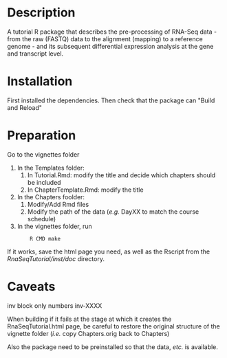 # Description
A tutorial R package that describes the pre-processing of RNA-Seq
data - from the raw (FASTQ) data to the alignment (mapping) to a reference
genome - and its subsequent differential expression analysis at the gene
and transcript level.

# Installation
First installed the dependencies. Then check that the package can "Build and Reload"

# Preparation
Go to the vignettes folder

1. In the Templates folder:
    1. In Tutorial.Rmd: modify the title and decide which chapters should be included
    2. In ChapterTemplate.Rmd: modify the title
2. In the Chapters foolder:
    1. Modify/Add Rmd files   
    2. Modify the path of the data (_e.g._ DayXX to match the course schedule)
3. In the vignettes folder, run
    ```{bash, eval=FALSE}
        R CMD make
    ```
If it works, save the html page you need, as well as the Rscript from the _RnaSeqTutorial/inst/doc_ directory.

# Caveats
inv block only numbers inv-XXXX

When building if it fails at the stage at which it creates the RnaSeqTutorial.html
page, be careful to restore the original structure of the vignette folder (_i.e._ copy
Chapters.orig back to Chapters)

Also the package need to be preinstalled so that the data, _etc._ is available.